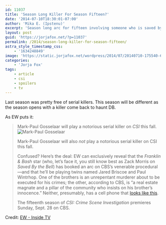 ```yaml
---
id: 11037
title: 'Season Long Killer For Season Fifteen?'
date: '2014-07-10T18:30:01-07:00'
author: 'Mika E. (Ipstenu)'
excerpt: 'Season long arc for fifteen involving someone who is saved by the bell.'
layout: post
guid: 'https://jorjafox.net/?p=11037'
permalink: /2014/season-long-killer-for-season-fifteen/
astra_style_timestamp_css:
    - '1634248849'
image: 'https://static.jorjafox.net/wordpress/2014/07/20140710-175540-64540914.jpg'
categories:
    - 'Jorja Fox'
tags:
    - article
    - csi
    - spoilers
    - tv
---
```


Last season was pretty free of serial killers. This season will be different as the season opens with a killer come back to haunt DB.

As EW puts it:
<blockquote>Mark-Paul Gosselaar will play a notorious serial killer on <em>CSI</em> this fall.

<img class="alignnone size-full" src="//static.jorjafox.net/wordpress/2014/07/20140710-175540-64540914.jpg" alt="Mark-Paul Gosselaar" />

Mark-Paul Gosselaar will also <em>not</em> play a notorious serial killer on CSI this fall.

Confused? Here’s the deal: EW can exclusively reveal that the <em>Franklin &amp; Bash</em> star (who, let’s face it, you still know best as Zack Morris on <em>Saved By the Bell</em>) has booked an arc on CBS’s venerable procedural—and that he’ll be playing twins named Jared Briscoe and Paul Wintrhop. One of the brothers is an unrepentant murderer about to be executed for his crimes; the other, according to CBS, is “a real estate magnate and a pillar of the community who insists on his brother’s innocence.” Neither, presumably, has a cell phone that <a href="http://38.media.tumblr.com/tumblr_lgfcidcKLE1qh3qkyo1_500.jpg">looks like this</a>.

The fifteenth season of <em>CSI: Crime Scene Investigation</em> premieres Sunday, Sept. 28 on CBS.</blockquote>
Credit: <a href="http://insidetv.ew.com/2014/07/10/mark-paul-gosselaar-twins-csi/">EW - Inside TV</a>
